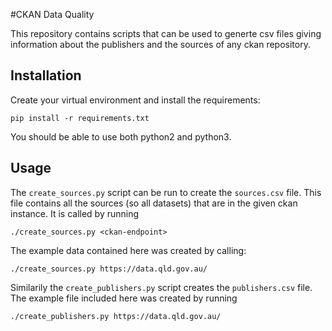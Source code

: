 #CKAN Data Quality

This repository contains scripts that can be used to generte csv files giving information 
about the publishers and the sources of any ckan repository.

## Installation
Create your virtual environment and install the requirements:
```
pip install -r requirements.txt
```
You should be able to use both python2 and python3.

## Usage

The `create_sources.py` script can be run to create the `sources.csv` file.
This file contains all the sources (so all datasets) that are in the given ckan instance.
It is called by running 
```
./create_sources.py <ckan-endpoint>
```

The example data contained here was created by calling:

```
./create_sources.py https://data.qld.gov.au/
```

Similarily the `create_publishers.py` script creates the `publishers.csv` file. 
The example file included here was created by running
```
./create_publishers.py https://data.qld.gov.au/
```
